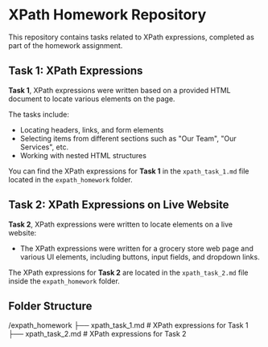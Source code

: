 # XPath Homework Repository

This repository contains tasks related to XPath expressions, completed as part of the homework assignment.

## Task 1: XPath Expressions

**Task 1**, XPath expressions were written based on a provided HTML document to locate various elements on the page.

The tasks include:
- Locating headers, links, and form elements
- Selecting items from different sections such as "Our Team", "Our Services", etc.
- Working with nested HTML structures

You can find the XPath expressions for **Task 1** in the `xpath_task_1.md` file located in the `expath_homework` folder.

## Task 2: XPath Expressions on Live Website

**Task 2**, XPath expressions were written to locate elements on a live website:

- The XPath expressions were written for a grocery store web page and various UI elements, including buttons, input fields, and dropdown links.

The XPath expressions for **Task 2** are located in the `xpath_task_2.md` file inside the `expath_homework` folder.

## Folder Structure
/expath_homework ├── xpath_task_1.md   # XPath expressions for Task 1 ├── xpath_task_2.md   # XPath expressions for Task 2
